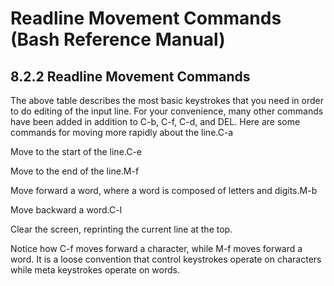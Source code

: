 # Readline Movement Commands \(Bash Reference Manual\)

## 8.2.2 Readline Movement Commands

The above table describes the most basic keystrokes that you need in order to do editing of the input line. For your convenience, many other commands have been added in addition to C-b, C-f, C-d, and DEL. Here are some commands for moving more rapidly about the line.C-a

Move to the start of the line.C-e

Move to the end of the line.M-f

Move forward a word, where a word is composed of letters and digits.M-b

Move backward a word.C-l

Clear the screen, reprinting the current line at the top.

Notice how C-f moves forward a character, while M-f moves forward a word. It is a loose convention that control keystrokes operate on characters while meta keystrokes operate on words.

